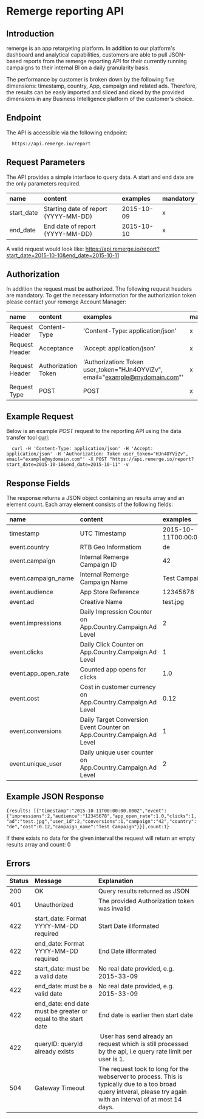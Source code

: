 # Remerge reporting API

## Introduction
remerge is an app retargeting platform. In addition to our platform's dashboard and analytical capabilities, customers are able to pull JSON-based reports from the remerge reporting API for their currently running campaigns to their internal BI on a daily granularity basis.

The performance by customer is broken down by the following five dimensions: timestamp, country, App, campaign and related ads. Therefore, the results can be easly imported and sliced and diced by the provided dimensions in any Business Intelligence platform of the customer's choice.

## Endpoint

The API is accessible via the following endpoint:

      https://api.remerge.io/report

## Request Parameters

The API provides a simple interface to query data. A start and end date are the only parameters required.

name | content | examples | mandatory
:------------ | :------------- | :------------ | :------------
start_date| Starting date of report (YYYY-MM-DD)|2015-10-09| x
end_date|End date of report (YYYY-MM-DD)|2015-10-10| x

A valid request would look like: https://api.remerge.io/report?start_date=2015-10-10&end_date=2015-10-11

## Authorization

In addition the request must be authorized. The following request headers are mandatory. To get the necessary information for the authorization token please contact your remerge Account Manager:

name | content | examples | mandatory
:------------ | :------------- | :------------ | :------------
Request Header | Content-Type | 'Content-Type: application/json' | x
Request Header | Acceptance  | 'Accept: application/json' | x
Request Header | Authorization Token | 'Authorization: Token user_token="HJn4OYViZv", email="example@mydomain.com"'| x
Request Type | POST | POST | x

## Example Request

Below is an example *POST* request to the reporting API using the data transfer tool  [curl](http://curl.haxx.se/docs/manpage.html):

      curl -H 'Content-Type: application/json' -H 'Accept: application/json' -H 'Authorization: Token user_token="HJn4OYViZv", email="example@mydomain.com"' -X POST "https://api.remerge.io/report?start_date=2015-10-10&end_date=2015-10-11" -v


## Response Fields
The response returns a JSON object containing an results array and an element count. Each array element consists of the following fields:

name | content | examples
:------------ | :------------- | :------------
timestamp | UTC Timestamp| 2015-10-11T00:00:00.000Z
event.country| RTB Geo Informatiom | de
event.campaign|Internal Remerge Campaign ID| 42
event.campaign_name|Internal Remerge Campaign Name| Test Campaign
event.audience | App Store Reference | 12345678
event.ad|Creative Name| test.jpg
event.impressions|Daily Impression Counter on App.Country.Campaign.Ad Level| 2
event.clicks|Daily Click Counter on App.Country.Campaign.Ad Level| 1
event.app_open_rate | Counted app opens for clicks | 1.0
event.cost| Cost in customer currency on App.Country.Campaign.Ad Level| 0.12
event.conversions|Daily Target Conversion Event Counter on App.Country.Campaign.Ad Level| 1
event.unique_user|Daily unique user counter on App.Country.Campaign.Ad Level|2

## Example JSON Response
```{results: [{"timestamp":"2015-10-11T00:00:00.000Z","event":{"impressions":2,"audience":"12345678","app_open_rate":1.0,"clicks":1,"ad":"test.jpg","user_id":2,"conversions":1,"campaign":"42","country":"de","cost":0.12,"campaign_name":"Test Campaign"}}],count:1}```

If there exists no data for the given interval the request will return an empty results array and count: 0

## Errors

Status | Message | Explanation
:------------ | :------------- | :------------
200| OK | Query results returned as JSON
401| Unauthorized | The provided Authorization token was invalid
422| start_date: Format YYYY-MM-DD required | Start Date illformated
422| end_date: Format YYYY-MM-DD required | End Date illformated
422| start_date: must be a valid date | No real date provided, e.g. 2015-33-09
422| end_date: must be a valid date | No real date provided, e.g. 2015-33-09
422| end_date: end date must be greater or equal to the start date | End date is earlier then start date
422| queryID: queryId already exists | User has send already an request which is still processed by the api, i.e query rate limit per user is 1.
504| Gateway Timeout | The request took to long for the webserver to process. This is typically due to a too broad query intveral, please try again with an interval of at most 14 days.
